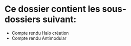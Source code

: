 # Ce dossier contient les sous-dossiers suivant: 
* Compte rendu Halo création
* Compte rendu Antimodular




